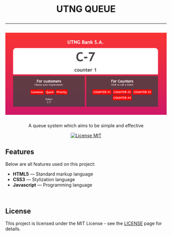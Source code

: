 

<h1 align="center">
<br>
    UTNG QUEUE
<hr>


<img src="./img/img.png">

</h1>

<p align="center">A queue system which aims to be simple and effective</p>

<p align="center">
  <a href="https://opensource.org/licenses/MIT">
    <img src="https://img.shields.io/badge/License-MIT-blue.svg" alt="License MIT">
  </a>
</p>

## Features
Below are all features used on this project:

- **HTML5** — Standard markup language
- **CSS3** — Stylization language
- **Javascript** — Programming language

<br>

## License

This project is licensed under the MIT License - see the [LICENSE](https://opensource.org/licenses/MIT) page for details.
